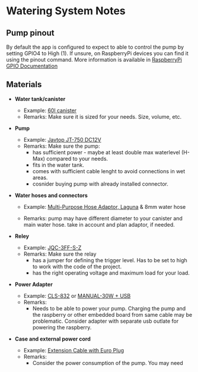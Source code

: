 # Watering System Notes

## Pump pinout

By default the app is configured to expect to able to control the pump by setting GPIO4 to High (1). If unsure, on RaspberryPi devices you can find it using the pinout command. More information is available in [RaspberryPi GPIO Documentation](https://www.raspberrypi.org/documentation/usage/gpio/)

## Materials

- **Water tank/canister**
    - Example: [60l canister](https://www.plasteelaste.de/60-liter-kanister-mit-3-griffen-in-naturweiss-oder-blau)
    - Remarks: Make sure it is sized for your needs. Size, volume, etc.

- **Pump**
    - Example: [Javtop JT-750 DC12V](https://www.aliexpress.com/item/33030972301.html)
    - Remarks: Make sure the pump:
        - has sufficient power - maybe at least double max waterlevel (H-Max) compared to your needs.
        - fits in the water tank.
        - comes with sufficient cable lenght to avoid connections in wet areas.
        - cosnider buying pump with already installed connector.

- **Water hoses and connectors**
    - Example: [Multi-Purpose Hose Adaptor, Laguna](https://www.amazon.de/-/en/gp/product/B001BO689Q/) & 8mm water hose

    - Remarks: pump may have different diameter to your canister and main water hose. take in account and plan adaptor, if needed.

- **Reley**
    - Example: [JQC-3FF-S-Z](https://www.aliexpress.com/item/4001237707276.html)
    - Remarks: Make sure the relay
        - has a jumper for defining the trigger level. Has to be set to high to work with the code of the project.
        - has the right operating voltage and maximum load for your load.

- **Power Adapter**
    - Example: [CLS-832](https://www.aliexpress.com/item/1005001982270053.html) or [MANUAL-30W + USB](https://www.aliexpress.com/item/4000046315142.html)
    - Remarks:
        - Needs to be able to power your pump. Charging the pump and the raspberry or other embedded board from same cable may be problematic. Consider adapter with separate usb outlate for powering the raspberry.

- **Case and external power cord**
    - Example: [Extension Cable with Euro Plug](https://www.amazon.de/-/en/P01303-Extension-Coupling-Plastic-Indoor/dp/B07Y8Q2F5D)
    - Remarks: 
        - Consider the power consumption of the pump. You may need 
